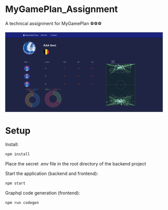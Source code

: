 # MyGamePlan_Assignment
A technical assignment for MyGamePlan ⚽⚽⚽

![](cover_image.png)

# Setup

Install:

``` markdown
npm install
```

Place the secret .env file in the root directory of the backend project

Start the application (backend and frontend):

``` markdown
npm start
```

Graphql code generation (frontend):

``` markdown
npm run codegen
```